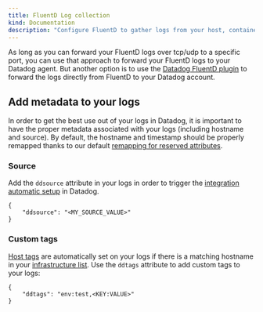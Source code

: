 ```yaml
---
title: FluentD Log collection
kind: Documentation
description: "Configure FluentD to gather logs from your host, containers & services."
---
```


As long as you can forward your FluentD logs over tcp/udp to a specific port, you can use that approach to forward your FluentD logs to your Datadog agent. But another option is to use the [Datadog FluentD plugin][1] to forward the logs directly from FluentD to your Datadog account. 

## Add metadata to your logs

In order to get the best use out of your logs in Datadog, it is important to have the proper metadata associated with your logs (including hostname and source). By default, the hostname and timestamp should be properly remapped thanks to our default [remapping for reserved attributes][2]. 

### Source

Add the `ddsource` attribute in your logs in order to trigger the [integration automatic setup][3] in Datadog.

```
{
    "ddsource": "<MY_SOURCE_VALUE>"
}
```

### Custom tags

[Host tags][5] are automatically set on your logs if there is a matching hostname in your [infrastructure list][4]. Use the `ddtags` attribute to add custom tags to your logs:

```
{
    "ddtags": "env:test,<KEY:VALUE>"
}
```

[1]: http://www.rubydoc.info/gems/fluent-plugin-datadog/0.9.6
[2]: /logs/#edit-reserved-attributes
[3]: /logs/processing/#integration-pipelines
[4]: https://app.datadoghq.com/infrastructure
[5]: /getting_started/tagging/assigning_tags/

